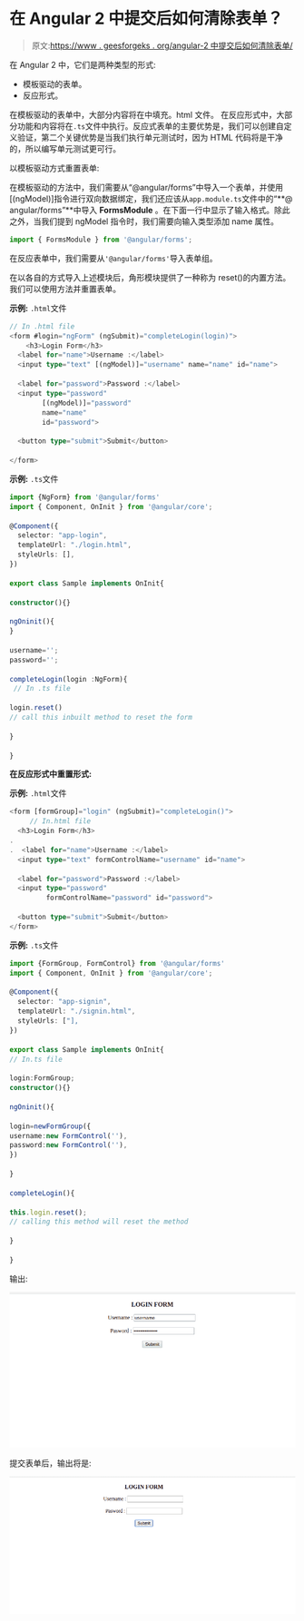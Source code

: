# 在 Angular 2 中提交后如何清除表单？

> 原文:[https://www . geesforgeks . org/angular-2 中提交后如何清除表单/](https://www.geeksforgeeks.org/how-to-clear-form-after-submission-in-angular-2/)

在 Angular 2 中，它们是两种类型的形式:

*   模板驱动的表单。
*   反应形式。

在模板驱动的表单中，大部分内容将在中填充。html 文件。
在反应形式中，大部分功能和内容将在`.ts`文件中执行。反应式表单的主要优势是，我们可以创建自定义验证，第二个关键优势是当我们执行单元测试时，因为 HTML 代码将是干净的，所以编写单元测试更可行。

以模板驱动方式重置表单:

在模板驱动的方法中，我们需要从“@angular/forms”中导入一个表单，并使用[(ngModel)]指令进行双向数据绑定，我们还应该从`app.module.ts`文件中的“**@ angular/forms”**中导入 **FormsModule** 。在下面一行中显示了输入格式。除此之外，当我们提到 ngModel 指令时，我们需要向输入类型添加 name 属性。

```ts
import { FormsModule } from '@angular/forms';
```

在反应表单中，我们需要从`'@angular/forms'`导入表单组。

在以各自的方式导入上述模块后，角形模块提供了一种称为 reset()的内置方法。我们可以使用方法并重置表单。

**示例:** `.html`文件

```ts
// In .html file
<form #login="ngForm" (ngSubmit)="completeLogin(login)">
    <h3>Login Form</h3>
  <label for="name">Username :</label>
  <input type="text" [(ngModel)]="username" name="name" id="name">

  <label for="password">Password :</label>
  <input type="password"
        [(ngModel)]="password"
        name="name" 
        id="password">

  <button type="submit">Submit</button>

</form>
```

**示例:** `.ts`文件

```ts
import {NgForm} from '@angular/forms'
import { Component, OnInit } from '@angular/core';

@Component({
  selector: "app-login",
  templateUrl: "./login.html",
  styleUrls: [],
})

export class Sample implements OnInit{

constructor(){}

ngOninit(){
}

username='';
password='';

completeLogin(login :NgForm){
 // In .ts file

login.reset() 
// call this inbuilt method to reset the form

}

}
```

**在反应形式中重置形式:**

**示例:** `.html`文件

```ts
<form [formGroup]="login" (ngSubmit)="completeLogin()">
     // In.html file
  <h3>Login Form</h3>
.
.  <label for="name">Username :</label>
  <input type="text" formControlName="username" id="name">

  <label for="password">Password :</label>
  <input type="password" 
         formControlName="password" id="password">

  <button type="submit">Submit</button>
</form>
```

**示例:** `.ts`文件

```ts
import {FormGroup, FormControl} from '@angular/forms' 
import { Component, OnInit } from '@angular/core';

@Component({
  selector: "app-signin",
  templateUrl: "./signin.html",
  styleUrls: ["],
})

export class Sample implements OnInit{    
// In.ts file

login:FormGroup;
constructor(){}

ngOninit(){

login=newFormGroup({
username:new FormControl(''),
password:new FormControl(''),
})

}

completeLogin(){   

this.login.reset();  
// calling this method will reset the method

}

}
```

输出:

![](img/b39df57d7ecf067da8fe1f6b0f4ac65b.png)

提交表单后，输出将是:

![](img/808b19f5d17d67353f60f786438f60b8.png)
